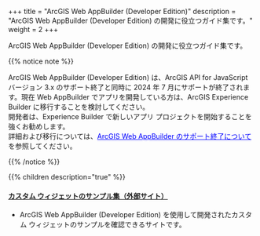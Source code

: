 +++
title = "ArcGIS Web AppBuilder (Developer Edition)"
description = "ArcGIS Web AppBuilder (Developer Edition) の開発に役立つガイド集です。"
weight = 2
+++

ArcGIS Web AppBuilder (Developer Edition) の開発に役立つガイド集です。

{{% notice note %}}

<p>ArcGIS Web AppBuilder (Developer Edition) は、ArcGIS API for JavaScript バージョン 3.x のサポート終了と同時に 2024 年 7 月にサポートが終了されます。現在 Web AppBuilder でアプリを開発している方は、ArcGIS Experience Builder に移行することを検討してください。<br/>
開発者は、Experience Builder で新しいアプリ プロジェクトを開始することを強くお勧めします。<br/>詳細および移行については、<a href="https://blog.esrij.com/2023/03/17/post-48664/" style="color:#0000ff;" rel="noopener" target="_blank">ArcGIS Web AppBuilder のサポート終了について</a>を参照してください。</p>

{{% /notice %}}

{{% children description="true"   %}}

#### [カスタム ウィジェットのサンプル集（外部サイト）](https://web-appbuilder-widget-search.surge.sh)   
- ArcGIS Web AppBuilder (Developer Edition) を使用して開発されたカスタム ウィジェットのサンプルを確認できるサイトです。
